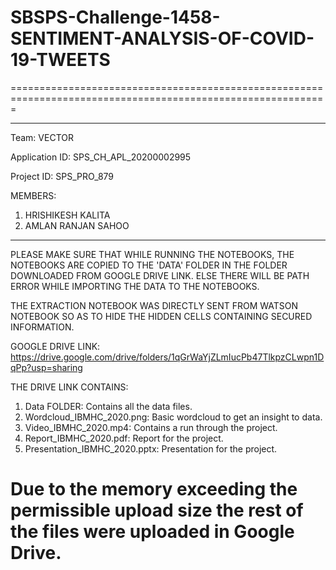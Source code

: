 # SBSPS-Challenge-1458-SENTIMENT-ANALYSIS-OF-COVID-19-TWEETS

=============================================================================================================

---------------------------------------
Team: VECTOR

Application ID: SPS_CH_APL_20200002995

Project ID: SPS_PRO_879

MEMBERS:
1) HRISHIKESH KALITA
2) AMLAN RANJAN SAHOO
---------------------------------------

PLEASE MAKE SURE THAT WHILE RUNNING THE NOTEBOOKS, THE NOTEBOOKS ARE COPIED
TO THE 'DATA' FOLDER IN THE FOLDER DOWNLOADED FROM GOOGLE DRIVE LINK.
ELSE THERE WILL BE PATH ERROR WHILE IMPORTING THE DATA TO THE NOTEBOOKS.

THE EXTRACTION NOTEBOOK WAS DIRECTLY SENT FROM WATSON NOTEBOOK SO AS TO
HIDE THE HIDDEN CELLS CONTAINING SECURED INFORMATION.

GOOGLE DRIVE LINK:
https://drive.google.com/drive/folders/1qGrWaYjZLmIucPb47TlkpzCLwpn1DqPp?usp=sharing

THE DRIVE LINK CONTAINS:
1) Data FOLDER: Contains all the data files.
2) Wordcloud_IBMHC_2020.png: Basic wordcloud to get an insight to data.
3) Video_IBMHC_2020.mp4: Contains a run through the project.
4) Report_IBMHC_2020.pdf: Report for the project.
5) Presentation_IBMHC_2020.pptx: Presentation for the project.


Due to the memory exceeding the permissible upload size the rest of the files were  uploaded in Google Drive.
=============================================================================================================

